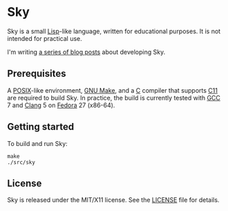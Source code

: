 # Sky

Sky is a small [Lisp][]-like language, written for educational purposes. It is
not intended for practical use.

[Lisp]: https://en.wikipedia.org/wiki/Lisp_(programming_language)

I'm writing [a series of blog posts][blog] about developing Sky.

[blog]: https://jbm.io/sky.html

## Prerequisites

A [POSIX][]-like environment, [GNU Make][], and a [C][] compiler that supports
[C11][] are required to build Sky. In practice, the build is currently tested
with [GCC][] 7 and [Clang][] 5 on [Fedora][] 27 (x86-64).

[POSIX]:    https://en.wikipedia.org/wiki/POSIX
[GNU Make]: https://www.gnu.org/software/make/
[C]:        https://en.wikipedia.org/wiki/C_(programming_language)
[C11]:      https://en.wikipedia.org/wiki/C11_(C_standard_revision)
[GCC]:      https://gcc.gnu.org/
[Clang]:    https://clang.llvm.org/
[Fedora]:   https://getfedora.org/

## Getting started

To build and run Sky:

```
make
./src/sky
```

## License

Sky is released under the MIT/X11 license. See the [LICENSE](LICENSE) file for
details.
